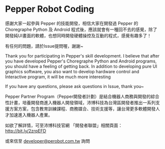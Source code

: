 # Pepper Robot Coding
感謝大家一起參與 Pepper 的技能開發，相信大家在開發過 Pepper 的 Choregraphe Python 及 Android 程式後，應該就會有一種回不去的感覺，除了開發純UI畫面的軟體，也想同時開發硬體操控及互動的程式，感覺有趣多了！


有任何的問題，請於Issue提問喔，謝謝~


Thank you for participating in Pepper's skill development. I believe that after you have developed Pepper's Choregraphe Python and Android programs, you should have a feeling of getting back. In addition to developing pure UI graphics software, you also want to develop hardware control and Interactive program, it will be much more interesting


If you have any questions, please ask questions in Issue, thank you~





Pepper Partner Program（Pepper開發者計劃）是結合機器人商務與開發的綜合性計畫，培養開發商進入機器人開發領域，沛博科技為台灣區開發者推出一系列支援方案方案，包含教育訓練課程、商務媒合、技術支援等，讓台灣更多軟體開發人才加速進入機器人產業。

如欲了解詳情，可至沛博科技官網 「開發者聯盟」相關頁面：
http://bit.ly/2zrpEFD

或來信至 developer@perobot.com.tw 詢問
